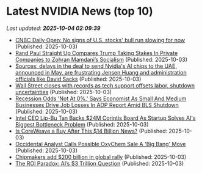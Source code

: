 # Latest NVIDIA News (top 10)
_Last updated: **2025-10-04 02:09:39**_

- [CNBC Daily Open: No signs of U.S. stocks' bull run slowing for now](https://www.cnbc.com/2025/10/03/cnbc-daily-open-no-signs-of-us-stocks-bull-run-slowing-for-now.html) (Published: 2025-10-03)
- [Rand Paul Straight Up Compares Trump Taking Stakes In Private Companies to Zohran Mamdani’s Socialism](https://freerepublic.com/focus/f-news/4344027/posts) (Published: 2025-10-03)
- [Sources: delays in the deal to send Nvidia's AI chips to the UAE, announced in May, are frustrating Jensen Huang and administration officials like David Sacks](https://biztoc.com/x/157338522d968665) (Published: 2025-10-03)
- [Wall Street closes with records as tech support offsets labor, shutdown uncertainties](https://economictimes.indiatimes.com/markets/stocks/news/wall-street-closes-with-records-as-tech-support-offsets-labor-shutdown-uncertainties/articleshow/124280957.cms) (Published: 2025-10-03)
- [Recession Odds 'Not At 0%,' Says Economist As Small And Medium Businesses Drive Job Losses In ADP Report Amid BLS Shutdown](https://finance.yahoo.com/news/recession-odds-not-0-says-013008131.html) (Published: 2025-10-03)
- [Intel CEO Lip-Bu Tan Backs $24M Corintis Board As Startup Solves AI's Biggest Bottleneck Problem](https://finance.yahoo.com/news/intel-ceo-lip-bu-tan-010124025.html) (Published: 2025-10-03)
- [Is CoreWeave a Buy After This $14 Billion News?](https://biztoc.com/x/f59164b0347cb878) (Published: 2025-10-03)
- [Occidental Analyst Calls Possible OxyChem Sale A 'Big Bang' Move](https://finance.yahoo.com/news/occidental-analyst-calls-possible-oxychem-003125785.html) (Published: 2025-10-03)
- [Chipmakers add $200 billion in global rally](https://economictimes.indiatimes.com/markets/stocks/news/chipmakers-add-200-billion-in-global-rally/articleshow/124280645.cms) (Published: 2025-10-03)
- [The ROI Paradox: AI’s $3 Trillion Question](http://www.pymnts.com/artificial-intelligence-2/2025/the-roi-paradox-ais-3-trillion-question/) (Published: 2025-10-03)
